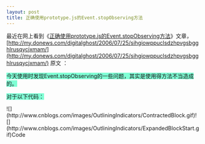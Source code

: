 ```yaml
---
layout: post
title: 正确使用prototype.js的Event.stopObserving方法 
---
```

最近在网上看到《[正确使用prototype.js的Event.stopObserving方法](http://my.donews.com/digitalghost/2006/07/25/sihgiowppuclsdzhpvgsbgghlrusqycjxmam/)》文章，[http://my.donews.com/digitalghost/2006/07/25/sihgiowppuclsdzhpvgsbgghlrusqycjxmam/](http://my.donews.com/digitalghost/2006/07/25/sihgiowppuclsdzhpvgsbgghlrusqycjxmam/)
原文 ：

<span style="background-color: #7fffd4;">今天使用时发现Event.stopObserving的一些问题，其实是使用得方法不当造成的。</span>

<span style="background-color: #7fffd4;">对于以下代码：</span>&nbsp;

<div class="cnblogs_code">![](http://www.cnblogs.com/images/OutliningIndicators/ContractedBlock.gif)![](http://www.cnblogs.com/images/OutliningIndicators/ExpandedBlockStart.gif)<span id="Code_Closed_Text_103324" class="cnblogs_code_Collapse">Code</span><span id="Code_Open_Text_103324">
<!--

Code highlighting produced by Actipro CodeHighlighter (freeware)
http://www.CodeHighlighter.com/

--><span style="color: #0000FF;">var</span><span style="color: #000000;">&nbsp;ClassA&nbsp;</span><span style="color: #000000;">=</span><span style="color: #000000;">&nbsp;Class.create();
ClassA.prototype&nbsp;</span><span style="color: #000000;">=</span><span style="color: #000000;">&nbsp;{
initialize&nbsp;:&nbsp;</span><span style="color: #0000FF;">function</span><span style="color: #000000;">(){},
observe&nbsp;:&nbsp;</span><span style="color: #0000FF;">function</span><span style="color: #000000;">(){
　　Event.observe($(’span’),’click’,</span><span style="color: #0000FF;">this</span><span style="color: #000000;">._handlerA.bind(</span><span style="color: #0000FF;">this</span><span style="color: #000000;">));
　　Event.observe($(’span’),’click’,</span><span style="color: #0000FF;">this</span><span style="color: #000000;">._handlerB);
},
_handlerA&nbsp;:&nbsp;</span><span style="color: #0000FF;">function</span><span style="color: #000000;">(){
　　alert(’observer&nbsp;a’);
},
_handlerB&nbsp;:&nbsp;</span><span style="color: #0000FF;">function</span><span style="color: #000000;">(){
　　alert(’observer&nbsp;b’);
},
stopObserving&nbsp;:&nbsp;</span><span style="color: #0000FF;">function</span><span style="color: #000000;">(){
　　Event.stopObserving($(’span’),’click’,</span><span style="color: #0000FF;">this</span><span style="color: #000000;">._handlerA.bind(</span><span style="color: #0000FF;">this</span><span style="color: #000000;">));
　　Event.stopObserving($(’span’),’click’,</span><span style="color: #0000FF;">this</span><span style="color: #000000;">._handlerB);
}
}</span></span></div>

<span style="background-color: #7fffd4;">正常使用时：</span>

<span style="background-color: #7fffd4;">var ins = new ClassA();</span>

<span style="background-color: #7fffd4;">ins.observe();</span>

<span style="background-color: #7fffd4;">之后点击id=”span”的标签之后会正常调用ins._handlerA/B两个方法，接着执行：</span>

<span style="background-color: #7fffd4;">ins.stopObserving()方法之后，奇怪的现象发生了，会发现ins._handlerA依旧执行，也就是说并没有将原本hook到span上面的onclick handler A给取消掉。</span>

<span style="background-color: #7fffd4;">原因是：对于</span>

<span style="background-color: #7fffd4;">Event.observe($(’span’),’click’,this._handlerA.bind(this));</span>

<span style="background-color: #7fffd4;">这一行来说，this._handlerA.bind(this)是一个anonymous function,并没有一个确定的pointer指向这个function,所以当执行</span>

<span style="background-color: #7fffd4;">Event.stopObserving($(’span’),’click’,this._handlerA.bind(this));</span>

<span style="background-color: #7fffd4;">这一行的时候，this._handlerA.bind(this)指向另一个位置，所以并没有unhook span onclick event.</span>

<span style="background-color: #7fffd4;">解决的办法就是对于一个需要unhook的event来说，不要使用一个anonymous function 作为其event handler.</span>

我在使用也遇到同样的问题，在另一个blog看到解决这个问题的方法&nbsp;<span style="background-color: #7fffd4;">
<div class="cnblogs_code">![](http://www.cnblogs.com/images/OutliningIndicators/ContractedBlock.gif)![](http://www.cnblogs.com/images/OutliningIndicators/ExpandedBlockStart.gif)<span id="Code_Closed_Text_103446" class="cnblogs_code_Collapse">Code</span><span id="Code_Open_Text_103446">
<!--

Code highlighting produced by Actipro CodeHighlighter (freeware)
http://www.CodeHighlighter.com/

--><span style="color: #0000FF;">this</span><span style="color: #000000;">.handler</span><span style="color: #000000;">=</span><span style="color: #0000FF;">this</span><span style="color: #000000;">._handlerA.bind(</span><span style="color: #0000FF;">this</span><span style="color: #000000;">);&nbsp;</span><span style="color: #008000;">//</span><span style="color: #008000;">让一个变量指向他</span><span style="color: #008000;">
</span><span style="color: #000000;">Event.observe($(</span><span style="color: #000000;">'</span><span style="color: #000000;">span</span><span style="color: #000000;">'</span><span style="color: #000000;">),</span><span style="color: #000000;">'</span><span style="color: #000000;">click</span><span style="color: #000000;">'</span><span style="color: #000000;">,</span><span style="color: #0000FF;">this</span><span style="color: #000000;">.handler);
Event.stopObserving($(</span><span style="color: #000000;">'</span><span style="color: #000000;">span</span><span style="color: #000000;">'</span><span style="color: #000000;">),</span><span style="color: #000000;">'</span><span style="color: #000000;">click</span><span style="color: #000000;">'</span><span style="color: #000000;">,</span><span style="color: #0000FF;">this</span><span style="color: #000000;">.handler);</span></span></div>
<font style="BACKGROUND-COLOR: #7fffd4;">
<p>这样就没有问题了

</font></span></p>

&nbsp;
]]